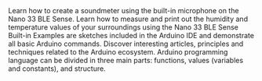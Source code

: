 <EssentialsColumn title="Tutorials for Nano 33 BLE Sense">
<EssentialElement title="Controlling the on-board RGB LED with microphone on the Nano 33 BLE Sense" type="tutorial" link="/tutorials/nano-33-ble-sense/microphone_sensor">
    Learn how to create a soundmeter using the built-in microphone on the Nano 33 BLE Sense.
  </EssentialElement>

<EssentialElement title="Reading temperature & humidity on Nano 33 BLE Sense" type="tutorial" link="/tutorials/nano-33-ble-sense/humidity*and*temperature_sensor">
    Learn how to measure and print out the humidity and temperature values of your surroundings using the Nano 33 BLE Sense
  </EssentialElement>
</EssentialsColumn>

<EssentialsColumn title="Arduino Basics">
  <EssentialElement title="Built-in Examples" type="tutorial" link="/built-in-examples/">
    Built-in Examples are sketches included in the Arduino IDE and demonstrate all basic Arduino commands. 
  </EssentialElement>
  <EssentialElement title="Learn" type="resource" link="/learn">
    Discover interesting articles, principles and techniques related to the Arduino ecosystem.
  </EssentialElement>
  <EssentialElement title="Language References" type="resource" link="https://www.arduino.cc/reference/en/">
  Arduino programming language can be divided in three main parts: functions, values (variables and constants), and structure.
  </EssentialElement>
</EssentialsColumn>